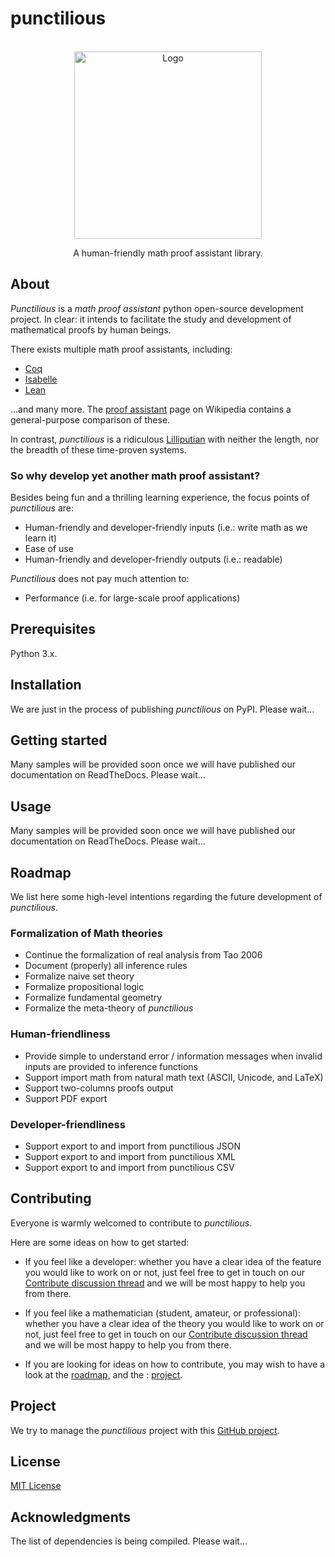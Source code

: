 # punctilious

<br />
<div align="center">
  <a href="https://github.com/daviddoret/punctilious">
    <img src="branding/punctilious-logo-full-600x600-white.png" alt="Logo" width="300" height="300">
  </a>
</div>
<p align="center">
    A human-friendly math proof assistant library.
</p>

## About

*Punctilious* is a *math proof assistant* python open-source development project. In clear: it intends to
facilitate the study and development of mathematical proofs by human beings.

There exists multiple math proof assistants, including:

* [Coq](https://coq.inria.fr/)
* [Isabelle](https://isabelle.in.tum.de/)
* [Lean](https://leanprover.github.io/)

...and many more. The [proof assistant](https://en.wikipedia.org/wiki/Proof_assistant) page on Wikipedia contains a
general-purpose comparison of these.

In contrast, *punctilious* is a ridiculous [Lilliputian](https://en.wikipedia.org/wiki/Lilliput_and_Blefuscu) with
neither the length, nor the breadth of these time-proven systems.

### So why develop yet another math proof assistant?

Besides being fun and a thrilling learning experience, the focus points of *punctilious* are:

* Human-friendly and developer-friendly inputs (i.e.: write math as we learn it)
* Ease of use
* Human-friendly and developer-friendly outputs (i.e.: readable)

*Punctilious* does not pay much attention to:

* Performance (i.e. for large-scale proof applications)

## Prerequisites

Python 3.x.

## Installation

We are just in the process of publishing *punctilious* on PyPI. Please wait...

## Getting started

Many samples will be provided soon once we will have published our documentation on ReadTheDocs. Please wait...

## Usage

Many samples will be provided soon once we will have published our documentation on ReadTheDocs. Please wait...

## Roadmap

We list here some high-level intentions regarding the future development of *punctilious*.

### Formalization of Math theories

* Continue the formalization of real analysis from Tao 2006
* Document (properly) all inference rules
* Formalize naive set theory
* Formalize propositional logic
* Formalize fundamental geometry
* Formalize the meta-theory of *punctilious*

### Human-friendliness

* Provide simple to understand error / information messages when invalid inputs are provided to inference functions
* Support import math from natural math text (ASCII, Unicode, and LaTeX)
* Support two-columns proofs output
* Support PDF export

### Developer-friendliness

* Support export to and import from punctilious JSON
* Support export to and import from punctilious XML
* Support export to and import from punctilious CSV

## Contributing

Everyone is warmly welcomed to contribute to *punctilious*.

Here are some ideas on how to get started:

* If you feel like a developer: whether you have a clear idea of the feature you would like to work on or not, just feel
  free to get in touch on
  our [Contribute discussion thread](https://github.com/daviddoret/punctilious/discussions/166) and we will be
  most happy to help you from there.

* If you feel like a mathematician (student, amateur, or professional): whether you have a clear idea of the theory you
  would like to work on or not, just feel free to get in touch on
  our [Contribute discussion thread](https://github.com/daviddoret/punctilious/discussions/166) and we will be
  most happy to help you from there.

* If you are looking for ideas on how to contribute, you may wish to have a look at the [roadmap](#roadmap), and the :
  [project](#project).

## Project

We try to manage the *punctilious* project with this [GitHub project](https://github.com/users/daviddoret/projects/1).

## License

[MIT License](https://github.com/daviddoret/punctilious/blob/master/LICENSE)

## Acknowledgments

The list of dependencies is being compiled. Please wait...

